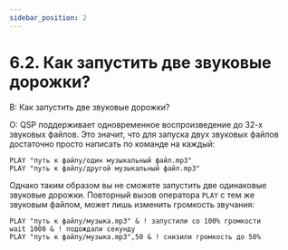 ```yaml
---
sidebar_position: 2
---
```


# 6.2. Как запустить две звуковые дорожки?
<!-- [:faq_06_02] -->

В: Как запустить две звуковые дорожки?

О:
QSP поддерживает одновременное воспроизведение до 32-х звуковых файлов. Это значит, что для запуска двух звуковых файлов достаточно просто написать по команде на каждый:

```qsp
PLAY "путь к файлу/один музыкальный файл.mp3"
PLAY "путь к файлу/другой музыкальный файл.mp3"
```

Однако таким образом вы не сможете запустить две одинаковые звуковые дорожки. Повторный вызов оператора `PLAY` с тем же звуковым файлом, может лишь изменить громкость звучания:

```qsp
PLAY "путь к файлу/музыка.mp3" & ! запустили со 100% громкости
wait 1000 & ! подождали секунду
PLAY "путь к файлу/музыка.mp3",50 & ! снизили громкость до 50%
```

